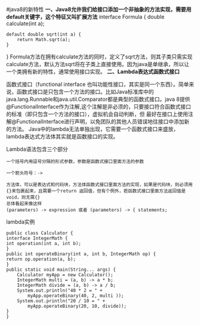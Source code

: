 #java8的新特性
**一、Java8允许我们给接口添加一个非抽象的方法实现，需要用default关键字，这个特征又叫扩展方法**
interface Formula
{
    double calculate(int a);

    default double sqrt(int a) {
        return Math.sqrt(a);
    }
}
Formula方法在拥有calculate方法的同时，定义了sqrt方法，则其子类只需实现calculate方法，默认方法sqrt将在子类上直接使用。因为java是单继承，所以让一个类拥有新的特性，通常使用接口实现。
**二、Lambda表达式函数式接口**

函数式接口（functional interface 也叫功能性接口，其实是同一个东西）。简单来说，函数式接口是只包含一个方法的接口。比如Java标准库中的java.lang.Runnable和java.util.Comparator都是典型的函数式接口。java 8提供 @FunctionalInterface作为注解,这个注解是非必须的，只要接口符合函数式接口的标准（即只包含一个方法的接口），虚拟机会自动判断，但 最好在接口上使用注解@FunctionalInterface进行声明，以免团队的其他人员错误地往接口中添加新的方法。
Java中的lambda无法单独出现，它需要一个函数式接口来盛放，lambda表达式方法体其实就是函数接口的实现。

Lambda语法包含三个部分

    一个括号内用逗号分隔的形式参数，参数是函数式接口里面方法的参数

    一个箭头符号：->

    方法体，可以是表达式和代码块，方法体函数式接口里面方法的实现，如果是代码块，则必须用{}来包裹起来，且需要一个return 返回值，但有个例外，若函数式接口里面方法返回值是void，则无需{}
    总体看起来像这样
	(parameters) -> expression 或者 (parameters) -> { statements;
lambda实例

	public class Calculator {
    interface IntegerMath {
    int operation(int a, int b);
    }
    public int operateBinary(int a, int b, IntegerMath op) {
    return op.operation(a, b);
    }
    public static void main(String... args) {
        Calculator myApp = new Calculator();
        IntegerMath multi = (a, b) -> a * b;
        IntegerMath divide = (a, b) -> a / b;
        System.out.println("40 * 2 = " +
            myApp.operateBinary(40, 2, multi ));
        System.out.println("20 / 10 = " +
            myApp.operateBinary(20, 10, divide));
    }
	}
